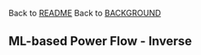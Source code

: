 Back to [README](../master/README.md)
Back to [BACKGROUND](../master/docs/BACKGROUND.md)

## ML-based Power Flow - Inverse
